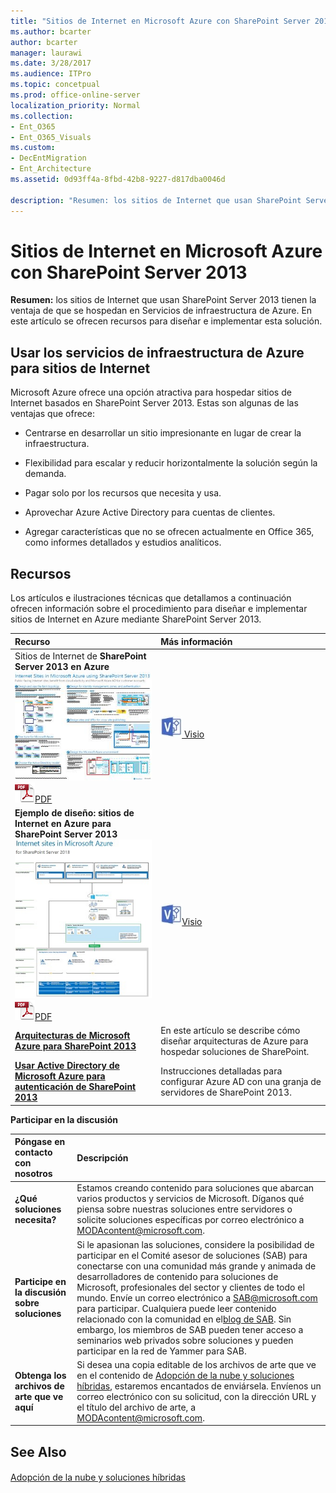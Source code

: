 ```yaml
---
title: "Sitios de Internet en Microsoft Azure con SharePoint Server 2013"
ms.author: bcarter
author: bcarter
manager: laurawi
ms.date: 3/28/2017
ms.audience: ITPro
ms.topic: concetpual
ms.prod: office-online-server
localization_priority: Normal
ms.collection:
- Ent_O365
- Ent_O365_Visuals
ms.custom:
- DecEntMigration
- Ent_Architecture
ms.assetid: 0d93ff4a-8fbd-42b8-9227-d817dba0046d

description: "Resumen: los sitios de Internet que usan SharePoint Server 2013 tienen la ventaja de que se hospedan en Servicios de infraestructura de Azure. En este artículo se ofrecen recursos para diseñar e implementar esta solución."
---
```


# Sitios de Internet en Microsoft Azure con SharePoint Server 2013

 **Resumen:** los sitios de Internet que usan SharePoint Server 2013 tienen la ventaja de que se hospedan en Servicios de infraestructura de Azure. En este artículo se ofrecen recursos para diseñar e implementar esta solución.
  
## Usar los servicios de infraestructura de Azure para sitios de Internet

Microsoft Azure ofrece una opción atractiva para hospedar sitios de Internet basados en SharePoint Server 2013. Estas son algunas de las ventajas que ofrece:
  
- Centrarse en desarrollar un sitio impresionante en lugar de crear la infraestructura.
    
- Flexibilidad para escalar y reducir horizontalmente la solución según la demanda.
    
- Pagar solo por los recursos que necesita y usa.
    
- Aprovechar Azure Active Directory para cuentas de clientes.
    
- Agregar características que no se ofrecen actualmente en Office 365, como informes detallados y estudios analíticos.
    
## Recursos

Los artículos e ilustraciones técnicas que detallamos a continuación ofrecen información sobre el procedimiento para diseñar e implementar sitios de Internet en Azure mediante SharePoint Server 2013.
  
|**Recurso**|**Más información**|
|:-----|:-----|
|Sitios de Internet de **SharePoint Server 2013 en Azure** <br/> [![Imagen de sitios de Internet en Azure usando SharePoint](images/MS_AZ_SPInternetSites.jpg)          ](https://go.microsoft.com/fwlink/p/?LinkId=392552) <br/> ![Archivo PDF](images/ITPro_Other_PDFicon.png)[PDF](https://go.microsoft.com/fwlink/p/?LinkId=392552) |[![Archivo de Visio](images/ITPro_Other_VisioIcon.jpg)          ](https://go.microsoft.com/fwlink/p/?LinkId=392551)[Visio](https://go.microsoft.com/fwlink/p/?LinkId=392551) <br/> |En este modelo de arquitectura se describen las principales actividades de diseño y las opciones de arquitectura recomendadas para sitios de Internet en Azure.  <br/> |
|**Ejemplo de diseño: sitios de Internet en Azure para SharePoint Server 2013** <br/> [![Imagen de la muestra de diseño: sitios de Internet en Microsoft Azure para SharePoint 2013](images/MS_AZ_InternetSitesDesignSample.jpg)          ](https://go.microsoft.com/fwlink/p/?LinkId=392549) <br/> ![Archivo PDF](images/ITPro_Other_PDFicon.png)[PDF](https://go.microsoft.com/fwlink/p/?LinkId=392549) |![Archivo de Visio](images/ITPro_Other_VisioIcon.jpg)[Visio](https://go.microsoft.com/fwlink/p/?LinkId=392548) <br/> |Use este ejemplo de diseño como punto de partida para su propia arquitectura.  <br/> |
|**[Arquitecturas de Microsoft Azure para SharePoint 2013](microsoft-azure-architectures-for-sharepoint-2013.md)** <br/> |En este artículo se describe cómo diseñar arquitecturas de Azure para hospedar soluciones de SharePoint.  <br/> |
|**[Usar Active Directory de Microsoft Azure para autenticación de SharePoint 2013](using-microsoft-azure-active-directory-for-sharepoint-2013-authentication.md)** <br/> |Instrucciones detalladas para configurar Azure AD con una granja de servidores de SharePoint 2013.  <br/> |
   
**Participar en la discusión**

|**Póngase en contacto con nosotros**|**Descripción**|
|:-----|:-----|
|**¿Qué soluciones necesita?** <br/> |Estamos creando contenido para soluciones que abarcan varios productos y servicios de Microsoft. Díganos qué piensa sobre nuestras soluciones entre servidores o solicite soluciones específicas por correo electrónico a [MODAcontent@microsoft.com](mailto:modacontent@microsoft.com?Subject=[Solution%20Feedback]:%20).  <br/> |
|**Participe en la discusión sobre soluciones** <br/> |Si le apasionan las soluciones, considere la posibilidad de participar en el Comité asesor de soluciones (SAB) para conectarse con una comunidad más grande y animada de desarrolladores de contenido para soluciones de Microsoft, profesionales del sector y clientes de todo el mundo. Envíe un correo electrónico a [SAB@microsoft.com](mailto:sab@microsoft.com?Subject=Request%20to%20join%20the%20Solutions%20Advisory%20Board) para participar. Cualquiera puede leer contenido relacionado con la comunidad en el[blog de SAB](http://blogs.technet.com/b/solutions_advisory_board/). Sin embargo, los miembros de SAB pueden tener acceso a seminarios web privados sobre soluciones y pueden participar en la red de Yammer para SAB.  <br/> |
|**Obtenga los archivos de arte que ve aquí** <br/> |Si desea una copia editable de los archivos de arte que ve en el contenido de [Adopción de la nube y soluciones híbridas](cloud-adoption-and-hybrid-solutions.md), estaremos encantados de enviársela. Envíenos un correo electrónico con su solicitud, con la dirección URL y el título del archivo de arte, a [MODAcontent@microsoft.com](mailto:modacontent@microsoft.com?subject=[Art%20Request]:%20).  <br/> |
   
## See Also

#### 

[Adopción de la nube y soluciones híbridas](cloud-adoption-and-hybrid-solutions.md)

